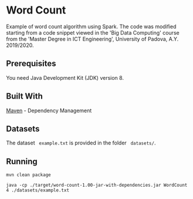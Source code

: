 # Word Count
Example of word count algorithm using Spark. The code was modified starting from a code snippet viewed in the 'Big Data Computing' course from the 'Master Degree in ICT Engineering', University of Padova, A.Y. 2019/2020.

## Prerequisites
You need Java Development Kit (JDK) version 8.

## Built With
[Maven](https://maven.apache.org/) - Dependency Management

## Datasets
The dataset ``` example.txt``` is provided in the folder ``` datasets/```.

## Running
```
mvn clean package
```
```
java -cp ./target/word-count-1.00-jar-with-dependencies.jar WordCount 4 ./datasets/example.txt
```